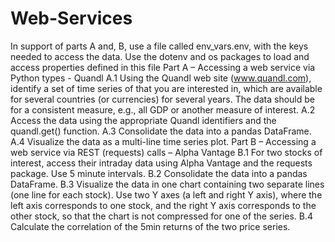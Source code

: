 # Web-Services
In support of parts A and, B, use a file called env_vars.env, with the keys needed to access the data. Use the dotenv and os packages to load and access properties defined in this file
Part A – Accessing a web service via Python types - Quandl
A.1 Using the Quandl web site (www.quandl.com), identify a set of time series of that you are
interested in, which are available for several countries (or currencies) for several years. The
data should be for a consistent measure, e.g., all GDP or another measure of interest.
A.2 Access the data using the appropriate Quandl identifiers and the quandl.get() function.
A.3 Consolidate the data into a pandas DataFrame.
A.4 Visualize the data as a multi-line time series plot.
Part B – Accessing a web service via REST (requests) calls – Alpha Vantage
B.1 For two stocks of interest, access their intraday data using Alpha Vantage and the requests
package. Use 5 minute intervals.
B.2 Consolidate the data into a pandas DataFrame.
B.3 Visualize the data in one chart containing two separate lines (one line for each stock). Use
two Y axes (a left and right Y axis), where the left axis corresponds to one stock, and the right Y
axis corresponds to the other stock, so that the chart is not compressed for one of the series.
B.4 Calculate the correlation of the 5min returns of the two price series.
